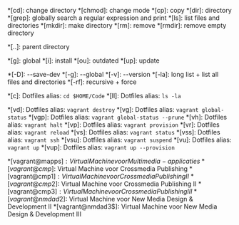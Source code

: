 *[cd]:              change directory
*[chmod]:           change mode
*[cp]:              copy
*[dir]:             directory
*[grep]:            globally search a regular expression and print
*[ls]:              list files and directories
*[mkdir]:           make directory
*[rm]:              remove
*[rmdir]:           remove empty directory

*[..]:              parent directory

*[g]:               global
*[i]:               install
*[ou]:              outdated
*[up]:              update

*[-D]:              --save-dev
*[-g]:              --global
*[-v]:              --version
*[-la]:             long list + list all files and directories
*[-rf]:             recursive + force

*[c]:               Dotfiles alias: `cd $HOME/Code`
*[ll]:              Dotfiles alias: `ls -la`

*[vd]:              Dotfiles alias: `vagrant destroy`
*[vg]:              Dotfiles alias: `vagrant global-status`
*[vgp]:             Dotfiles alias: `vagrant global-status --prune`
*[vh]:              Dotfiles alias: `vagrant halt`
*[vp]:              Dotfiles alias: `vagrant provision`
*[vr]:              Dotfiles alias: `vagrant reload`
*[vs]:              Dotfiles alias: `vagrant status`
*[vss]:             Dotfiles alias: `vagrant ssh`
*[vsu]:             Dotfiles alias: `vagrant suspend`
*[vu]:              Dotfiles alias: `vagrant up`
*[vup]:             Dotfiles alias: `vagrant up --provision`

*[vagrant@mapps$]:  Virtual Machine voor Multimedia-applicaties
*[vagrant@cmp$]:    Virtual Machine voor Crossmedia Publishing
*[vagrant@cmp1$]:   Virtual Machine voor Crossmedia Publishing II
*[vagrant@cmp2$]:   Virtual Machine voor Crossmedia Publishing II
*[vagrant@cmp3$]:   Virtual Machine voor Crossmedia Publishing III
*[vagrant@nmdad2$]: Virtual Machine voor New Media Design & Development II
*[vagrant@nmdad3$]: Virtual Machine voor New Media Design & Development III